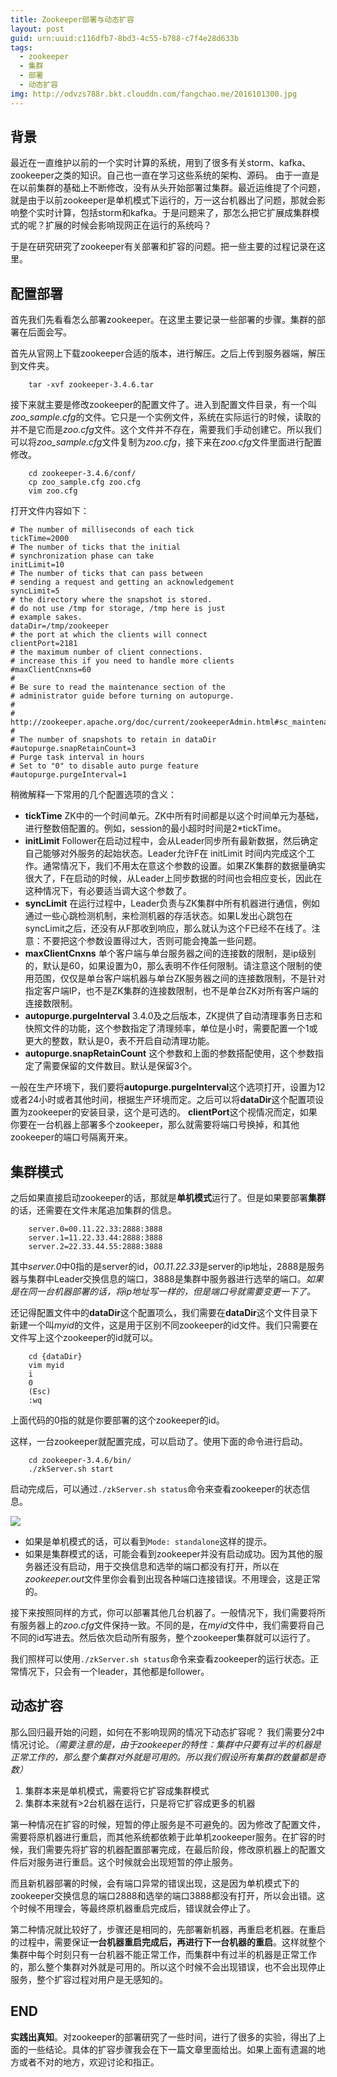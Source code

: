 ```yaml
---
title: Zookeeper部署与动态扩容
layout: post
guid: urn:uuid:c116dfb7-8bd3-4c55-b788-c7f4e28d633b
tags:
  - zookeeper
  - 集群
  - 部署
  - 动态扩容
img: http://odvzs788r.bkt.clouddn.com/fangchao.me/2016101300.jpg
---
```




## 背景
最近在一直维护以前的一个实时计算的系统，用到了很多有关storm、kafka、zookeeper之类的知识。自己也一直在学习这些系统的架构、源码。
由于一直是在以前集群的基础上不断修改，没有从头开始部署过集群。最近运维提了个问题，就是由于以前zookeeper是单机模式下运行的，万一这台机器出了问题，那就会影响整个实时计算，包括storm和kafka。于是问题来了，那怎么把它扩展成集群模式的呢？扩展的时候会影响现网正在运行的系统吗？

于是在研究研究了zookeeper有关部署和扩容的问题。把一些主要的过程记录在这里。

## 配置部署
首先我们先看看怎么部署zookeeper。在这里主要记录一些部署的步骤。集群的部署在后面会写。

首先从官网上下载zookeeper合适的版本，进行解压。之后上传到服务器端，解压到文件夹。
		
		tar -xvf zookeeper-3.4.6.tar

接下来就主要是修改zookeeper的配置文件了。进入到配置文件目录，有一个叫*zoo_sample.cfg*的文件。它只是一个实例文件，系统在实际运行的时候，读取的并不是它而是*zoo.cfg*文件。这个文件并不存在，需要我们手动创建它。所以我们可以将*zoo_sample.cfg*文件复制为*zoo.cfg*，接下来在*zoo.cfg*文件里面进行配置修改。

		cd zookeeper-3.4.6/conf/
		cp zoo_sample.cfg zoo.cfg
		vim zoo.cfg

打开文件内容如下：

	# The number of milliseconds of each tick
	tickTime=2000
	# The number of ticks that the initial 
	# synchronization phase can take
	initLimit=10
	# The number of ticks that can pass between 
	# sending a request and getting an acknowledgement
	syncLimit=5
	# the directory where the snapshot is stored.
	# do not use /tmp for storage, /tmp here is just 
	# example sakes.
	dataDir=/tmp/zookeeper
	# the port at which the clients will connect
	clientPort=2181
	# the maximum number of client connections.
	# increase this if you need to handle more clients
	#maxClientCnxns=60
	#
	# Be sure to read the maintenance section of the 
	# administrator guide before turning on autopurge.
	#
	# http://zookeeper.apache.org/doc/current/zookeeperAdmin.html#sc_maintenance
	#
	# The number of snapshots to retain in dataDir
	#autopurge.snapRetainCount=3
	# Purge task interval in hours
	# Set to "0" to disable auto purge feature
	#autopurge.purgeInterval=1

稍微解释一下常用的几个配置选项的含义：

- **tickTime** ZK中的一个时间单元。ZK中所有时间都是以这个时间单元为基础，进行整数倍配置的。例如，session的最小超时时间是2*tickTime。
- **initLimit** Follower在启动过程中，会从Leader同步所有最新数据，然后确定自己能够对外服务的起始状态。Leader允许F在 initLimit 时间内完成这个工作。通常情况下，我们不用太在意这个参数的设置。如果ZK集群的数据量确实很大了，F在启动的时候，从Leader上同步数据的时间也会相应变长，因此在这种情况下，有必要适当调大这个参数了。
- **syncLimit** 在运行过程中，Leader负责与ZK集群中所有机器进行通信，例如通过一些心跳检测机制，来检测机器的存活状态。如果L发出心跳包在syncLimit之后，还没有从F那收到响应，那么就认为这个F已经不在线了。注意：不要把这个参数设置得过大，否则可能会掩盖一些问题。
- **maxClientCnxns** 单个客户端与单台服务器之间的连接数的限制，是ip级别的，默认是60，如果设置为0，那么表明不作任何限制。请注意这个限制的使用范围，仅仅是单台客户端机器与单台ZK服务器之间的连接数限制，不是针对指定客户端IP，也不是ZK集群的连接数限制，也不是单台ZK对所有客户端的连接数限制。
- **autopurge.purgeInterval** 3.4.0及之后版本，ZK提供了自动清理事务日志和快照文件的功能，这个参数指定了清理频率，单位是小时，需要配置一个1或更大的整数，默认是0，表不开启自动清理功能。
- **autopurge.snapRetainCount** 这个参数和上面的参数搭配使用，这个参数指定了需要保留的文件数目。默认是保留3个。

一般在生产环境下，我们要将**autopurge.purgeInterval**这个选项打开，设置为12或者24小时或者其他时间，根据生产环境而定。之后可以将**dataDir**这个配置项设置为zookeeper的安装目录，这个是可选的。
**clientPort**这个视情况而定，如果你要在一台机器上部署多个zookeeper，那么就需要将端口号换掉，和其他zookeeper的端口号隔离开来。

## 集群模式
之后如果直接启动zookeeper的话，那就是**单机模式**运行了。但是如果要部署**集群**的话，还需要在文件末尾追加集群的信息。

		server.0=00.11.22.33:2888:3888
		server.1=11.22.33.44:2888:3888
		server.2=22.33.44.55:2888:3888
	
其中*server.0*中0指的是server的id，*00.11.22.33*是server的ip地址，2888是服务器与集群中Leader交换信息的端口，3888是集群中服务器进行选举的端口。*如果是在同一台机器部署的话，将ip地址写一样的，但是端口号就需要变更一下了。*

还记得配置文件中的**dataDir**这个配置项么，我们需要在**dataDir**这个文件目录下新建一个叫*myid*的文件，这是用于区别不同zookeeper的id文件。我们只需要在文件写上这个zookeeper的id就可以。

		cd {dataDir}
		vim myid
		i
		0
		(Esc)
		:wq

上面代码的0指的就是你要部署的这个zookeeper的id。

这样，一台zookeeper就配置完成，可以启动了。使用下面的命令进行启动。

		cd zookeeper-3.4.6/bin/
		./zkServer.sh start

启动完成后，可以通过```./zkServer.sh status```命令来查看zookeeper的状态信息。

![](http://odvzs788r.bkt.clouddn.com/fangchao.me/2016101301.png)

- 如果是单机模式的话，可以看到```Mode: standalone```这样的提示。
- 如果是集群模式的话，可能会看到zookeeper并没有启动成功。因为其他的服务器还没有启动，用于交换信息和选举的端口都没有打开，所以在*zookeeper.out*文件里你会看到出现各种端口连接错误。不用理会，这是正常的。

接下来按照同样的方式，你可以部署其他几台机器了。一般情况下，我们需要将所有服务器上的*zoo.cfg*文件保持一致。不同的是，在*myid*文件中，我们需要将自己不同的id写进去。然后依次启动所有服务，整个zookeeper集群就可以运行了。

我们照样可以使用```./zkServer.sh status```命令来查看zookeeper的运行状态。正常情况下，只会有一个leader，其他都是follower。

## 动态扩容
那么回归最开始的问题，如何在不影响现网的情况下动态扩容呢？
我们需要分2中情况讨论。*（需要注意的是，由于zookeeper的特性：集群中只要有过半的机器是正常工作的，那么整个集群对外就是可用的。所以我们假设所有集群的数量都是奇数）*

1. 集群本来是单机模式，需要将它扩容成集群模式
2. 集群本来就有>2台机器在运行，只是将它扩容成更多的机器

第一种情况在扩容的时候，短暂的停止服务是不可避免的。因为修改了配置文件，需要将原机器进行重启，而其他系统都依赖于此单机zookeeper服务。在扩容的时候，我们需要先将扩容的机器配置部署完成，在最后阶段，修改原机器上的配置文件后对服务进行重启。这个时候就会出现短暂的停止服务。

而且新机器部署的时候，会有端口异常的错误出现，这是因为单机模式下的zookeeper交换信息的端口2888和选举的端口3888都没有打开，所以会出错。这个时候不用理会，等最终原机器重启完成后，错误就会停止了。

第二种情况就比较好了，步骤还是相同的，先部署新机器，再重启老机器。在重启的过程中，需要保证**一台机器重启完成后，再进行下一台机器的重启**。这样就整个集群中每个时刻只有一台机器不能正常工作，而集群中有过半的机器是正常工作的，那么整个集群对外就是可用的。所以这个时候不会出现错误，也不会出现停止服务，整个扩容过程对用户是无感知的。

## END
**实践出真知**。对zookeeper的部署研究了一些时间，进行了很多的实验，得出了上面的一些结论。具体的扩容步骤我会在下一篇文章里面给出。如果上面有遗漏的地方或者不对的地方，欢迎讨论和指正。


